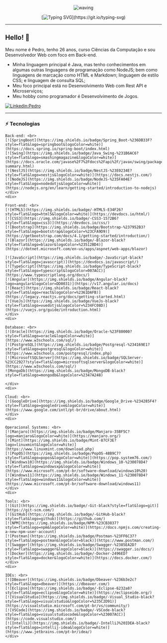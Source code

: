 <div align="center" > 

![waving](https://capsule-render.vercel.app/api?type=waving&height=90&color=gradient)
 
[![Typing SVG](https://readme-typing-svg.demolab.com?font=Dosis&size=60&duration=3000&pause=1000&color=22AE43&background=6DA3FF00&center=true&vCenter=true&random=false&width=550&height=90&lines=Bem-vindo(a)+Visitante!;Meu+nome+%C3%A9+Pedro!;Desenvolvedor+Web!)](https://git.io/typing-svg)
</div>

____

## Hello! 👋

Meu nome é Pedro, tenho 26 anos, curso Ciências da Computação e sou Desenvolvedor Web com foco em Back-end.

* Minha linguagem principal é Java, mas tenho conhecimentos em algumas outras linguagens de programação como NodeJS; bem como linguagens de marcação como HTML e Markdown; linguagem de estilo CSS; e linguagem de consulta SQL;
* Meu foco principal está no Desenvolvimento Web com Rest API e Microserviços;
* Meu hobby como programador é Desenvolvimento de Jogos.

[![Linkedin:Pedro](https://img.shields.io/badge/-Linkedin-blue?style=flat&logo=Linkedin&logoColor=white&link=https://www.linkedin.com/in/ipeeeed/)](https://www.linkedin.com/in/ipeeeed/)

____

### ⚡ Tecnologias

<div display="inline">
    <div>

    Back-end: <br>
    [![SpringBoot](https://img.shields.io/badge/Spring_Boot-%236DB33F?style=flat&logo=springboot&logoColor=white)](https://docs.spring.io/spring-boot/index.html)
    [![Swing](https://img.shields.io/badge/Java_Swing-%231B6AC6?style=flat&logo=smashingmagazine&logoColor=white)](https://docs.oracle.com/javase%2F7%2Fdocs%2Fapi%2F/javax/swing/package-summary.html)
    [![NestJS](https://img.shields.io/badge/NestJS-%23E0234E?style=flat&logo=nestjs&logoColor=white)](https://docs.nestjs.com/)
    [![NodeJS](https://img.shields.io/badge/NodeJS-%235FA04E?style=flat&logo=nodedotjs&logoColor=white)](https://nodejs.org/en/learn/getting-started/introduction-to-nodejs)
    </div>
    <div>

    Front-end: <br>
    [![HTML5](https://img.shields.io/badge/-HTML5-E34F26?style=flat&logo=html5&logoColor=white)](https://devdocs.io/html/)
    [![CSS3](https://img.shields.io/badge/-CSS3-1572B6?style=flat&logo=css3)](https://devdocs.io/css/)
    [![Bootstrap](https://img.shields.io/badge/Bootstrap-%237952B3?style=flat&logo=bootstrap&logoColor=%23CFA9D9)](https://getbootstrap.com/docs/4.1/getting-started/introduction/)
    [![Blazor](https://img.shields.io/badge/-Blazor-black?style=flat&logo=blazor&logoColor=%23512BD4)](https://dotnet.microsoft.com/en-us/apps/aspnet/web-apps/blazor)

    [![JavaScript](https://img.shields.io/badge/-JavaScript-black?style=flat&logo=javascript)](https://devdocs.io/javascript/)
    [![TypeScript](https://img.shields.io/badge/TypeScript-black?style=flat&logo=typescript&logoColor=007ACC)](https://www.typescriptlang.org/docs/)
    [![Angular](https://img.shields.io/badge/Angular-black?logo=angular&logoColor=DD0031)](https://v17.angular.io/docs)
    [![React](https://img.shields.io/badge/React-black?style=flat&logo=react&logoColor=%2361DAFB)](https://legacy.reactjs.org/docs/getting-started.html)
    [![VueJs](https://img.shields.io/badge/VueJs-black?style=flat&logo=vuedotjs&logoColor=%234FC08D)](https://vuejs.org/guide/introduction.html)
    </div>
    <div>

    Database: <br>
    [![Oracle](https://img.shields.io/badge/Oracle-%23F80000?style=flat&logo=oracle&logoColor=white)](https://www.w3schools.com/sql/)
    [![PostgreSQL](https://img.shields.io/badge/Postgresql-%234169E1?style=flat&logo=postgresql&logoColor=white)](https://www.w3schools.com/postgresql/index.php)
    [![MicrosoftSQLServer](https://img.shields.io/badge/SQLServer-%23CC2927?style=flat&logo=microsoftsqlserver&logoColor=white)](https://www.w3schools.com/sql/)
    ![MongoDb](https://img.shields.io/badge/MongoDB-black?style=flat&logo=mongodb&logoColor=%2347A248)

    </div>
    <div>

    Cloud: <br>
    [![GoogleDrive](https://img.shields.io/badge/Google_Drive-%234285F4?style=flat&logo=googledrive&logoColor=white)](https://www.google.com/intl/pt-br/drive/about.html)
    </div>
    <div>

    Operacional Systems: <br>
    [![Manjaro](https://img.shields.io/badge/Manjaro-35BF5C?logo=manjaro&logoColor=white)](https://manjaro.org/)
    [![Mint](https://img.shields.io/badge/Mint-87CF3E?logo=linuxmint&logoColor=white)](https://www.linuxmint.com/download.php)
    [![PopOS](https://img.shields.io/badge/PopOS-48B9C7?style=flat&logo=popos&logoColor=white)](https://pop.system76.com/)
    [![Windows10](https://img.shields.io/badge/Windows_10-%230078D4?style=flat&logo=windowsxp&logoColor=white)](https://www.microsoft.com/pt-br/software-download/windows10%20)
    [![Windows11](https://img.shields.io/badge/Windows_11-%230078D4?style=flat&logo=windows11&logoColor=white)](https://www.microsoft.com/pt-br/software-download/windows11)
    </div>
    <div>

    Tools: <br>
    [![Git](https://img.shields.io/badge/-Git-black?style=flat&logo=git)](https://git-scm.com/)
    [![GitHub](https://img.shields.io/badge/-GitHub-black?style=flat&logo=github)](https://github.com/)
    [![NPM](https://img.shields.io/badge/NPM-%23CB3837?style=flat&logo=npm&logoColor=white)](https://docs.npmjs.com/creating-a-new-npm-user-account)
    [![Postman](https://img.shields.io/badge/Postman-%23FF6C37?style=flat&logo=postman&logoColor=black)](https://www.postman.com/)
    [![Swagger](https://img.shields.io/badge/Swagger-%2385EA2D?style=flat&logo=swagger&logoColor=black)](https://swagger.io/docs/)
    [![Docker](https://img.shields.io/badge/-Docker-2496ED?style=flat&logo=docker&logoColor=white)](https://docs.docker.com/)
    </div>
    <div>

    IDEs: <br>
    [![DBeaver](https://img.shields.io/badge/Dbeaver-%236b3e2c?style=flat&logo=dbeaver)](https://dbeaver.com/)
    [![Eclipse](https://img.shields.io/badge/-Eclipse-6232a8?style=flat&logo=eclipse&logoColor=white)](https://eclipseide.org/)
    [![VisualStudio](https://img.shields.io/badge/-Visual_Studio-black?style=flat&logo=visualstudio&logoColor=%235C2D91)](https://visualstudio.microsoft.com/pt-br/vs/community/)
    [![VSCode](https://img.shields.io/badge/-VSCode-black?style=flat&logo=visualstudiocode&logoColor=%23007ACC)](https://code.visualstudio.com/)
    [![IntelliJ](https://img.shields.io/badge/-IntelliJ%20IDEA-black?style=flat&logo=intellij-idea&logoColor=white)](https://www.jetbrains.com/pt-br/idea/)
    </div>
</div>